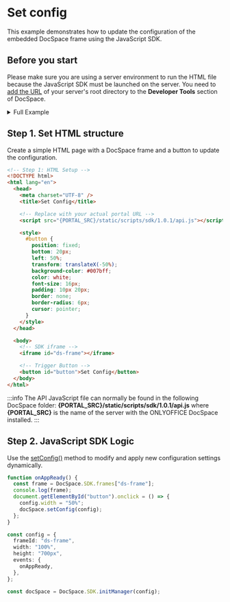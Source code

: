 # Set config
This example demonstrates how to update the configuration of the embedded DocSpace frame using the JavaScript SDK.

## Before you start
Please make sure you are using a server environment to run the HTML file because the JavaScript SDK must be launched on the server.
You need to [add the URL](../../../get-started/basic-concepts.md#step-1-specifying-the-docspace-url) of your server's root directory to the **Developer Tools** section of DocSpace.

<details>
  <summary>Full Example</summary>

``` html
<!-- Step 1: HTML Setup -->
<!DOCTYPE html>
<html lang="en">
  <head>
    <meta charset="UTF-8" />
    <title>Set Config</title>

    <!-- Replace with your actual portal URL -->
    <script src="{PORTAL_SRC}/static/scripts/sdk/1.0.1/api.js"></script>

    <style>
      #button {
        position: fixed;
        bottom: 20px;
        left: 50%;
        transform: translateX(-50%);
        background-color: #007bff;
        color: white;
        font-size: 16px;
        padding: 10px 20px;
        border: none;
        border-radius: 6px;
        cursor: pointer;
      }
    </style>
  </head>

  <body>
    <!-- SDK iframe -->
    <iframe id="ds-frame"></iframe>

    <!-- Trigger Button -->
    <button id="button">Set Config</button>
  </body>

  <!-- Step 2: JavaScript SDK Logic -->
  <script>
    function onAppReady() {
      const frame = DocSpace.SDK.frames["ds-frame"];
      console.log(frame);
      document.getElementById("button").onclick = () => {
        config.width = "50%";
        docSpace.setConfig(config);
      };
    }

    const config = {
      frameId: "ds-frame",
      width: "100%",
      height: "700px",
      events: {
        onAppReady,
      },
    };

    const docSpace = DocSpace.SDK.initManager(config);
  </script>
</html>
```

</details>

## Step 1. Set HTML structure
Create a simple HTML page with a DocSpace frame and a button to update the configuration.

``` html
<!-- Step 1: HTML Setup -->
<!DOCTYPE html>
<html lang="en">
  <head>
    <meta charset="UTF-8" />
    <title>Set Config</title>

    <!-- Replace with your actual portal URL -->
    <script src="{PORTAL_SRC}/static/scripts/sdk/1.0.1/api.js"></script>

    <style>
      #button {
        position: fixed;
        bottom: 20px;
        left: 50%;
        transform: translateX(-50%);
        background-color: #007bff;
        color: white;
        font-size: 16px;
        padding: 10px 20px;
        border: none;
        border-radius: 6px;
        cursor: pointer;
      }
    </style>
  </head>

  <body>
    <!-- SDK iframe -->
    <iframe id="ds-frame"></iframe>

    <!-- Trigger Button -->
    <button id="button">Set Config</button>
  </body>
</html>
```

:::info
The API JavaScript file can normally be found in the following DocSpace folder: **\{PORTAL_SRC\}/static/scripts/sdk/1.0.1/api.js** where **\{PORTAL_SRC\}** is the name of the server with the ONLYOFFICE DocSpace installed.
:::

## Step 2. JavaScript SDK Logic
Use the [setConfig()](../../../usage-sdk/methods.md#setconfig) method to modify and apply new configuration settings dynamically.

``` ts
function onAppReady() {
  const frame = DocSpace.SDK.frames["ds-frame"];
  console.log(frame);
  document.getElementById("button").onclick = () => {
    config.width = "50%";
    docSpace.setConfig(config);
  };
}

const config = {
  frameId: "ds-frame",
  width: "100%",
  height: "700px",
  events: {
    onAppReady,
  },
};

const docSpace = DocSpace.SDK.initManager(config);
```
